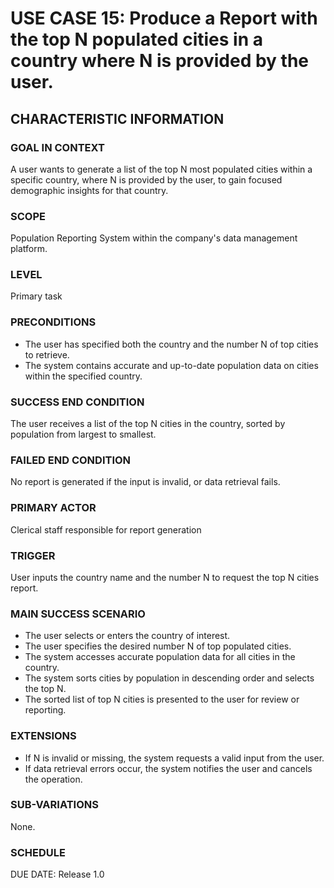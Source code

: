 # USE CASE 15: Produce a Report with the top N populated cities in a country where N is provided by the user.

## CHARACTERISTIC INFORMATION

### GOAL IN CONTEXT

A user wants to generate a list of the top N most populated cities within a specific country, where N is provided by the user, to gain focused demographic insights for that country.

### SCOPE

Population Reporting System within the company's data management platform.

### LEVEL

Primary task

### PRECONDITIONS

- The user has specified both the country and the number N of top cities to retrieve.
- The system contains accurate and up-to-date population data on cities within the specified country.

### SUCCESS END CONDITION

The user receives a list of the top N cities in the country, sorted by population from largest to smallest.

### FAILED END CONDITION

No report is generated if the input is invalid, or data retrieval fails.

### PRIMARY ACTOR

Clerical staff responsible for report generation

### TRIGGER

User inputs the country name and the number N to request the top N cities report.

### MAIN SUCCESS SCENARIO

- The user selects or enters the country of interest.
- The user specifies the desired number N of top populated cities.
- The system accesses accurate population data for all cities in the country.
- The system sorts cities by population in descending order and selects the top N.
- The sorted list of top N cities is presented to the user for review or reporting.

### EXTENSIONS

- If N is invalid or missing, the system requests a valid input from the user.
- If data retrieval errors occur, the system notifies the user and cancels the operation.

### SUB-VARIATIONS

None.

### SCHEDULE

DUE DATE: Release 1.0